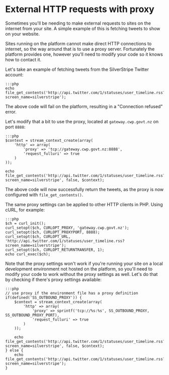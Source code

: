 # External HTTP requests with proxy

Sometimes you'll be needing to make external requests to sites on the internet from your site. A simple example of this
is fetching tweets to show on your website.

Sites running on the platform cannot make direct HTTP connections to internet, so the way around that is to use a proxy
server. Fortunately the platform provides one, however you'll need to modify your code so it knows how to contact it.

Let's take an example of fetching tweets from the SilverStripe Twitter account:

	:::php
	echo file_get_contents('http://api.twitter.com/1/statuses/user_timeline.rss?screen_name=silverstripe');

The above code will fail on the platform, resulting in a "Connection refused" error.

Let's modify that a bit to use the proxy, located at `gateway.cwp.govt.nz` on port `8888`:

	:::php
	$context = stream_context_create(array(
		'http' => array(
			'proxy' => 'tcp://gateway.cwp.govt.nz:8888',
			'request_fulluri' => true
		)
	));
	
	echo file_get_contents('http://api.twitter.com/1/statuses/user_timeline.rss?screen_name=silverstripe', false, $context);

The above code will now successfully return the tweets, as the proxy is now configured with `file_get_contents()`.

The same proxy settings can be applied to other HTTP clients in PHP. Using cURL, for example: 

	:::php
	$ch = curl_init();
	curl_setopt($ch, CURLOPT_PROXY, 'gateway.cwp.govt.nz');
	curl_setopt($ch, CURLOPT_PROXYPORT, 8888);
	curl_setopt($ch, CURLOPT_URL, 'http://api.twitter.com/1/statuses/user_timeline.rss?screen_name=silverstripe');
	curl_setopt($ch, CURLOPT_RETURNTRANSFER, 1);
	echo curl_exec($ch);

Note that the proxy settings won't work if you're running your site on a local development environment not hosted on
the platform, so you'll need to modify your code to work without the proxy settings as well. Let's do that by checking
if there's proxy settings available:

	:::php
	// use proxy if the environment file has a proxy definition
	if(defined('SS_OUTBOUND_PROXY')) {
		$context = stream_context_create(array(
			'http' => array(
				'proxy' => sprintf('tcp://%s:%s', SS_OUTBOUND_PROXY, SS_OUTBOUND_PROXY_PORT),
				'request_fulluri' => true
			)
		));
		
		echo file_get_contents('http://api.twitter.com/1/statuses/user_timeline.rss?screen_name=silverstripe', false, $context);
	} else {
		echo file_get_contents('http://api.twitter.com/1/statuses/user_timeline.rss?screen_name=silverstripe');
	}
